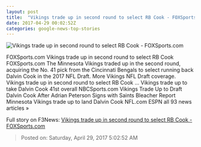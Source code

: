 ```yaml
---
layout: post
title:  "Vikings trade up in second round to select RB Cook - FOXSports.com"
date: 2017-04-29 00:02:52Z
categories: google-news-top-stories
---
```


![Vikings trade up in second round to select RB Cook - FOXSports.com](http://b.fssta.com/uploads/2017/04/pi-fsn-vikings-dalvin-cook-042817.vresize.1200.630.high.0.jpg)

FOXSports.com Vikings trade up in second round to select RB Cook FOXSports.com The Minnesota Vikings traded up in the second round, acquiring the No. 41 pick from the Cincinnati Bengals to select running back Dalvin Cook in the 2017 NFL Draft. More Vikings NFL Draft coverage. Vikings trade up in second round to select RB Cook ... Vikings trade up to take Dalvin Cook 41st overall NBCSports.com Vikings Trade Up to Draft Dalvin Cook After Adrian Peterson Signs with Saints Bleacher Report Minnesota Vikings trade up to land Dalvin Cook NFL.com ESPN all 93 news articles »


Full story on F3News: [Vikings trade up in second round to select RB Cook - FOXSports.com](http://www.f3nws.com/n/qeqtYC)

> Posted on: Saturday, April 29, 2017 5:02:52 AM
